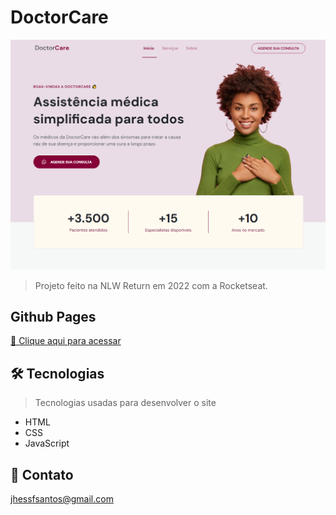 # DoctorCare

![preview](/.github/preview.png)

> Projeto feito na NLW Return em 2022 com a Rocketseat.

## Github Pages
[🔗 Clique aqui para acessar](https://jhessfrois.github.io/nlw-doctorcare/)

## 🛠 Tecnologias
> Tecnologias usadas para desenvolver o site

- HTML
- CSS
- JavaScript

## 🖤 Contato

jhessfsantos@gmail.com
